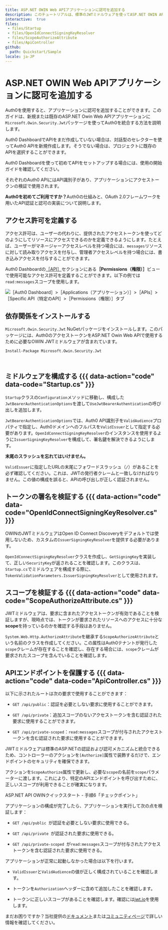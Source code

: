 ```yaml
---
title: ASP.NET OWIN Web APIアプリケーションに認可を追加する
description: このチュートリアルは、標準のJWTミドルウェアを使ってASP.NET OWIN APIアプリケーションに認可を追加する方法を説明します。
interactive:  true
files:
 - files/Startup
 - files/OpenIdConnectSigningKeyResolver
 - files/ScopeAuthorizeAttribute
 - files/ApiController
github:
  path: Quickstart/Sample
locale: ja-JP
---
```


# ASP.NET OWIN Web APIアプリケーションに認可を追加する


<p>Auth0を使用すると、アプリケーションに認可を追加することができます。このガイドは、新規または既存のASP.NET Owin Web APIアプリケーションに<code>Microsoft.Owin.Security.Jwt</code>パッケージを使ってAuth0を統合する方法を説明します。</p><p>Auth0 DashboardでAPIをまだ作成していない場合は、対話型のセレクターを使ってAuth0 APIを新規作成します。そうでない場合は、プロジェクトに既存のAPIを選択することができます。</p><p>Auth0 Dashboardを使って初めてAPIをセットアップする場合には、<a data-contentfulid="450QmC9wuUtjlt8UQzRgPd-ja-JP">使用の開始ガイド</a>を確認してください。</p><p>それぞれのAuth0 APIにはAPI識別子があり、アプリケーションにアクセストークンの検証で使用されます。</p><p><div class="alert-container" severity="default"><p><b>Auth0を初めてご利用ですか？</b><a data-contentfulid="43RIpZkDhzyy40WfzZvz4y-ja-JP">Auth0の仕組み</a>と、OAuth 2.0フレームワークを用いた<a data-contentfulid="6eZFaxxcNpFYwyEI05AXXA-ja-JP">API認証と認可の実装</a>について説明します。</p></div></p><p></p>

## アクセス許可を定義する


<p>アクセス許可は、ユーザーの代わりに、提供されたアクセストークンを使ってどのようにしてリソースにアクセスできるのかを定義できるようにします。たとえば、ユーザーがマネージャーアクセスレベルを持つ場合には、<code>messages</code>リソースに対して読み取りアクセスを付与し、管理者アクセスレベルを持つ場合には、書き込みアクセスを付与することができます。</p><p>Auth0 Dashboardの<a href="https://manage.auth0.com/#/apis" target="_blank" rel="noreferrer noopener">［API］</a>セクションにある<b>［Permissions（権限）］</b>ビューで使用可能なアクセス許可を定義することができます。以下の例では<code>read:messages</code>スコープを使用します。</p><img src="//images.ctfassets.net/cdy7uua7fh8z/1s3Yp5zqJiKiSWqbPSezNO/acef814282795bef6921535f044f96e9/Quickstarts_API.png" alt="［Auth0 Dashboard］>［Applications（アプリケーション）］>［APIs］>［Specific API（特定のAPI］>［Permissions（権限）］タブ" /><p></p>

## 依存関係をインストールする


<p><code>Microsoft.Owin.Security.Jwt</code> NuGetパッケージをインストールします。このパッケージには、Auth0のアクセストークンをASP.NET Owin Web APIで使用するために必要なOWIN JWTミドルウェアが含まれています。</p><p><pre><code class="language-powershell">Install-Package Microsoft.Owin.Security.Jwt

</code></pre>

</p><p></p>

## ミドルウェアを構成する {{{ data-action="code" data-code="Startup.cs" }}}


<p><code>Startup</code>クラスの<code>Configuration</code>メソッドに移動し、構成した<code>JwtBearerAuthenticationOptions</code>を渡して<code>UseJwtBearerAuthentication</code>の呼び出しを追加します。</p><p><code>JwtBearerAuthenticationOptions</code>では、Auth0 API識別子を<code>ValidAudience</code>プロパティで指定し、Auth0ドメインへのフルパスを<code>ValidIssuer</code>として指定する必要があります。<code>OpenIdConnectSigningKeyResolver</code>のインスタンスを使用するように<code>IssuerSigningKeyResolver</code>を構成して、署名鍵を解決できるようにします。</p><p><div class="alert-container" severity="warning"><p><b>末尾のスラッシュを忘れてはいけません。</b></p><p><code>ValidIssuer</code>に指定したURLの末尾にフォワードスラッシュ（<code>/</code>）があることを必ず確認してください。これは、JWTの発行者クレームと一致しなければなりません。この値の構成を誤ると、APIの呼び出しが正しく認証されません。</p><p><b></b></p></div></p><p></p>

## トークンの署名を検証する {{{ data-action="code" data-code="OpenIdConnectSigningKeyResolver.cs" }}}


<p>OWINのJWTミドルウェアはOpen ID Connect Discoveryをデフォルトでは使用しないため、カスタムの<code>IssuerSigningKeyResolver</code>を提供する必要があります。</p><p><code>OpenIdConnectSigningKeyResolver</code>クラスを作成し、<code>GetSigningKey</code>を実装して、正しい<code>SecurityKey</code>が返されることを確認します。このクラスは、<code>Startup.cs</code>でミドルウェアを構成する際に、<code>TokenValidationParameters.IssuerSigningKeyResolver</code>として使用されます。</p><p></p><p></p>

## スコープを検証する {{{ data-action="code" data-code="ScopeAuthorizeAttribute.cs" }}}


<p>JWTミドルウェアは、要求に含まれたアクセストークンが有効であることを検証しますが、現時点では、トークンが要求されたリソースへのアクセスに十分な<b>scope</b>を持っているのかを確認する手段はありません。</p><p><code>System.Web.Http.AuthorizeAttribute</code>を継承する<code>ScopeAuthorizeAttribute</code>という名前のクラスを作成してください。この属性はAuth0テナントが発行した<code>scope</code>クレームが存在することを確認し、存在する場合には、<code>scope</code>クレームが要求されたスコープを含んでいることを確認します。</p>

## APIエンドポイントを保護する {{{ data-action="code" data-code="ApiController.cs" }}}


<p>以下に示されたルートは次の要求で使用することができます：</p><ul><li><p><code>GET /api/public</code>：認証を必要としない要求に使用することができます。</p></li><li><p><code>GET /api/private</code>：追加スコープのないアクセストークンを含む認証された要求に使用することができます。</p></li><li><p><code>GET /api/private-scoped</code>：<code>read:messages</code>スコープが付与されたアクセストークンを含む認証された要求に使用することができます。</p></li></ul><p>JWTミドルウェアは標準のASP.NETの認証および認可メカニズムと統合できるため、コントローラーのアクションを<code>[Authorize]</code>属性で装飾するだけで、エンドポイントのセキュリティを確保できます。</p><p>アクションを<code>ScopeAuthorize</code>属性で更新し、必要な<code>scope</code>の名前を<code>scope</code>パラメーターに渡します。これにより、特定のAPIエンドポイントを呼び出すために、正しいスコープが利用できることが確実になります。</p><p><div class="checkpoint">ASP.NET API OWINクイックスタート - 手順6「チェックポイント」 <div class="checkpoint-default"><p>アプリケーションの構成が完了したら、アプリケーションを実行して次の点を検証します：</p><ul><li><p><code>GET /api/public </code>が認証を必要としない要求に使用できる。</p></li><li><p><code>GET /api/private </code>が認証された要求に使用できる。</p></li><li><p><code>GET /api/private-scoped </code>が<code>read:messages</code>スコープが付与されたアクセストークンを含む認証された要求に使用できる。</p></li></ul><p></p></div>

  <div class="checkpoint-success"></div>

  <div class="checkpoint-failure"><p>アプリケーションが正常に起動しなかった場合は以下を行います。</p><ul><li><p><code>ValidIssuer</code>と<code>ValidAudience</code>の値が正しく構成されていることを確認します。</p></li><li><p>トークンを<code>Authorization</code>ヘッダーに含めて追加したことを確認します。</p></li><li><p>トークンに正しいスコープがあることを確認します。確認には<a href="https://jwt.io/" target="_blank" rel="noreferrer noopener">jwt.io</a>を使用します。</p></li></ul><p>まだお困りですか？当社提供の<a href="/docs" target="_self" >ドキュメント</a>または<a href="https://community.auth0.com/" target="_blank" rel="noreferrer noopener">コミュニティページ</a>で詳しい情報を確認してください。</p></div>

  </div></p>

